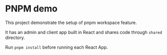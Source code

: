 # PNPM demo

This project demonstrate the setup of pnpm workspace feature.

It has an admin and client app built in React and shares code through `shared` directory.

Run `pnpm install` before running each React App.